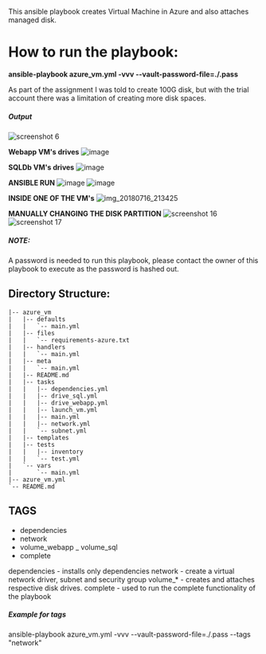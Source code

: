 This ansible playbook creates Virtual Machine in Azure and also attaches managed disk.

# How to run the playbook:
__ansible-playbook azure_vm.yml -vvv --vault-password-file=./.pass__

As part of the assignment I was told to create 100G disk, but with the trial account there was a limitation of creating more disk spaces.

##### Output
![screenshot 6](https://user-images.githubusercontent.com/41265279/42764530-7a4fb4e4-8933-11e8-98d1-a5162e482437.png)


__Webapp VM's drives__
![image](https://user-images.githubusercontent.com/41265279/42768130-51b8ce36-893c-11e8-8e33-c50ea29f37ef.png)


__SQLDb VM's drives__
![image](https://user-images.githubusercontent.com/41265279/42765994-e908e876-8936-11e8-91aa-4b8b45613963.png)


__ANSIBLE RUN__
![image](https://user-images.githubusercontent.com/41265279/42766325-d1b55e38-8937-11e8-9c87-3957089e9b7b.png)
![image](https://user-images.githubusercontent.com/41265279/42766146-49944cb2-8937-11e8-8d9d-f1ca778de5c0.png)

__INSIDE ONE OF THE VM's__
![img_20180716_213425](https://user-images.githubusercontent.com/41265279/42769622-4fb89b26-8940-11e8-9041-d618f88c1871.jpg)


__MANUALLY CHANGING THE DISK PARTITION__
![screenshot 16](https://user-images.githubusercontent.com/41265279/42770026-9569358a-8941-11e8-892a-0e5af12d7389.png)
![screenshot 17](https://user-images.githubusercontent.com/41265279/42770027-967d44fc-8941-11e8-8a46-b686b97741db.png)


##### NOTE: 
A password is needed to run this playbook, please contact the owner of this playbook to execute as the password is hashed out.


## Directory Structure:
```
|-- azure_vm
|   |-- defaults
|   |   `-- main.yml
|   |-- files
|   |   `-- requirements-azure.txt
|   |-- handlers
|   |   `-- main.yml
|   |-- meta
|   |   `-- main.yml
|   |-- README.md
|   |-- tasks
|   |   |-- dependencies.yml
|   |   |-- drive_sql.yml
|   |   |-- drive_webapp.yml
|   |   |-- launch_vm.yml
|   |   |-- main.yml
|   |   |-- network.yml
|   |   `-- subnet.yml
|   |-- templates
|   |-- tests
|   |   |-- inventory
|   |   `-- test.yml
|   `-- vars
|       `-- main.yml
|-- azure_vm.yml
`-- README.md
```

## TAGS
 - dependencies
 - network
 - volume_webapp
 _ volume_sql
 - complete

dependencies - installs only dependencies
network - create a virtual network driver, subnet and security group
volume_* - creates and attaches respective disk drives.
complete - used to run the complete functionality of the playbook

##### Example for tags
ansible-playbook azure_vm.yml -vvv --vault-password-file=./.pass  --tags "network"
